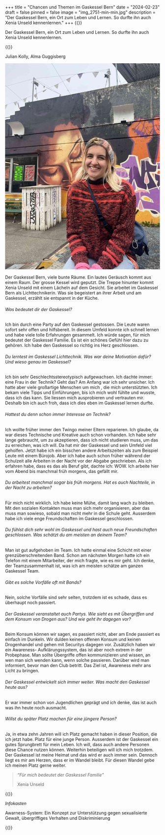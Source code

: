 +++
title = "Chancen und Themen im Gaskessel Bern"
date = "2024-02-23"
draft = false
pinned = false
image = "img_2751-min-min.jpg"
description = "Der Gaskessel Bern, ein Ort zum Leben und Lernen. So durfte ihn auch Xenia Unseld  kennenlernen."
+++
{{<lead>}}

Der Gaskessel Bern, ein Ort zum Leben und Lernen. So durfte ihn auch Xenia Unseld  kennenlernen. 

{{</lead>}}

Julian Kolly, Alma Guggisberg

![Xenia Unseld vor ihren Lieblings Graffiti auf dem Gaskessel Areal.](img_2751-min.jpg)

Der Gaskessel Bern, viele bunte Räume. Ein lautes Geräusch kommt aus einem Raum. Der grosse Kessel wird geputzt. Die Treppe hinunter kommt Xenia Unseld mit einem Lächeln auf dem Gesicht. Sie arbeitet im Gaskessel Bern als Lichttechnikerin.  Was sie begeistert an ihrer Arbeit und am Gaskessel, erzählt sie entspannt in der Küche.

###### Was bedeutet dir der Gaskessel?

Ich bin durch eine Party auf den Gaskessel gestossen. Die Leute waren sofort sehr offen und hilfsbereit. In diesem Umfeld konnte ich schnell lernen und habe viele tolle Erfahrungen gesammelt. Ich würde sagen, für mich bedeutet der Gaskessel Familie. Es ist ein schönes Gefühl hier dazu zu gehören. Ich habe den Gaskessel so richtig ins Herz geschlossen. 

###### Du lerntest im Gaskessel Lichttechnik. Was war deine Motivation dafür? Und wieso genau im Gaskessel?

Ich bin sehr Geschlechtsstereotypisch aufgewachsen. Ich dachte immer: eine Frau in der Technik? Geht das? Am Anfang war ich sehr unsicher. Ich hatte aber viele großartige Menschen um mich , die mich unterstützten. Ich bekam viele Tipps und Einführungen, bis ich mich wohl fühlte und wusste, dass ich das kann.  Sie liessen mich ausprobieren und vertrauten mir. Deshalb bin ich auch froh, dass ich dies eben im Gaskessel lernen durfte. 

###### Hattest du denn schon immer Interesse an Technik?

Ich wollte früher immer den Twingo meiner Eltern reparieren. Ich glaube, da war dieses Technische und Kreative auch schon vorhanden. Ich habe sehr lange gebraucht, um zu akzeptieren, dass  ich nicht studieren muss, um das zu erreichen, was ich will. Da hat mir der Gaskessel und sein Umfeld viel geholfen. Jetzt habe ich ein bisschen andere Arbeitszeiten als zum Beispiel Leute mit einem Bürojob. Aber ich habe auch schon früher während der Schulzeit alle Arbeiten in der Nacht vor der Abgabe geschrieben. Als ich erfahren habe, dass es das als Beruf gibt, dachte ich: WOW. Ich arbeite hier vom Abend bis manchmal früh morgens, das gefällt mir. 

###### Du arbeitest manchmal sogar bis früh morgens. Hat es auch Nachteile, in der Nacht zu arbeiten?

Für mich nicht wirklich. Ich habe keine Mühe, damit lang wach zu bleiben. Mit den sozialen Kontakten muss man sich mehr organisieren, aber das muss man sowieso, sobald man nicht mehr in die Schule geht. Ausserdem habe ich viele enge Freundschaften im Gaskessel geschlossen.

###### Du fühlst dich sehr wohl im Gaskessel und hast auch neue Freundschaften geschlossen. Was schätzt du am meisten an deinem Team?

Man ist gut aufgehoben im Team. Ich hatte einmal eine Schicht mit einer grenzüberschreitenden Band. Schon am nächsten Morgen hatte ich ein Telefon mit einem Mitarbeiter, der mich fragte, wie es mir geht.  Ich denke, der Teamzusammenhalt ist, was ich am meisten schätze am ganzen Gaskessel Team.

###### Gibt es solche Vorfälle oft mit Bands?

Nein, solche Vorfälle sind sehr selten, trotzdem ist es schade, dass es überhaupt noch passiert. 

###### Der Gaskessel veranstaltet auch Partys. Wie sieht es mit Übergriffen und dem Konsum von Drogen aus? Und wie geht ihr dagegen vor?

Beim Konsum können wir sagen, es passiert nicht, aber am Ende passiert es einfach im Dunkeln. Wir dulden keinen offenen Konsum und keinen Drogenhandel und gehen mit Securitys dagegen vor. Zusätzlich haben wir ein Awareness- Aufklärungssystem, das ist aber noch extrem in der Probephase. Man sollte Übergriffe offen kommunizieren und wissen, an wen man sich wenden kann, wenn solche passieren.  Darüber wird man informiert, bevor man den Club betritt. Das Ziel ist, Awareness mehr ans Licht zu bringen.

###### Der Gaskessel entwickelt sich immer weiter. Was macht den Gaskessel heute aus?

Er war immer schon von Jugendlichen geprägt und ich denke, das ist auch was ihn heute noch ausmacht. 

###### Willst du später Platz machen für eine jüngere Person?

Ja, in etwa zehn Jahren will ich Platz gemacht haben in dieser Position, die ich jetzt habe. Platz für eine junge Person. Ausserdem ist der Gaskessel ein gutes Sprungbrett für mein Leben. Ich will, dass auch andere Personen diese Chance nutzen können. Weiterhin beteiligen will ich mich trotzdem. Der Gaskessel ist meine Heimat und das wird er auch immer sein. Dennoch liegt es mir am Herzen, dass er im Wandel bleibt. Für diesen Wandel gebe ich meinen Platz gerne weiter.

>  *“Für mich bedeutet der Gaskessel Familie”*
>
> Xenia Unseld

{{<box>}}

*Infokasten*

Awarness-System: Ein Konzept zur Unterstützung gegen sexualisierte Gewalt, übergriffiges Verhalten und Diskriminierung

{{</box>}}